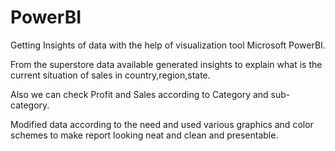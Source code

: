 # PowerBI
Getting Insights of data with the help of visualization tool Microsoft PowerBI.

From the superstore data available generated insights to explain what is the current situation of sales in country,region,state.

Also we can check Profit and Sales according to Category and sub-category.

Modified data according to the need and used various graphics and color schemes to make report looking neat and clean and presentable.

